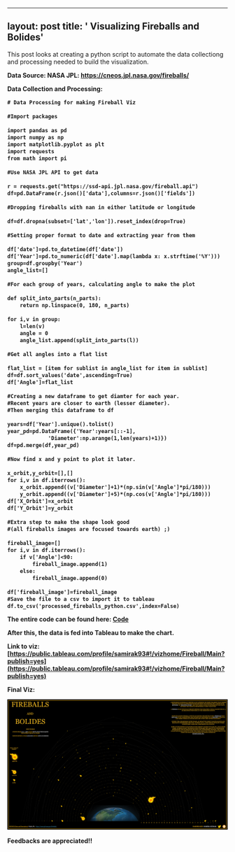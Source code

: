 
---
layout: post
title: ' Visualizing Fireballs and Bolides'
---

This post looks at creating a python script to automate the data collectiong and processing needed to build the visualization.

<b>Data Source: NASA JPL: https://cneos.jpl.nasa.gov/fireballs/

<b>Data Collection and Processing:

    # Data Processing for making Fireball Viz
    
    #Import packages
    
    import pandas as pd
    import numpy as np
    import matplotlib.pyplot as plt
    import requests
    from math import pi
    
    #Use NASA JPL API to get data
    
    r = requests.get("https://ssd-api.jpl.nasa.gov/fireball.api")
    df=pd.DataFrame(r.json()['data'],columns=r.json()['fields'])
    
    #Dropping fireballs with nan in either latitude or longitude
    
    df=df.dropna(subset=['lat','lon']).reset_index(drop=True)
    
    #Setting proper format to date and extracting year from them
    
    df['date']=pd.to_datetime(df['date'])
    df['Year']=pd.to_numeric(df['date'].map(lambda x: x.strftime('%Y')))
    group=df.groupby('Year')
    angle_list=[]
    
    #For each group of years, calculating angle to make the plot
    
    def split_into_parts(n_parts):
        return np.linspace(0, 180, n_parts)
    
    for i,v in group:
        l=len(v)
        angle = 0
        angle_list.append(split_into_parts(l))
    
    #Get all angles into a flat list
        
    flat_list = [item for sublist in angle_list for item in sublist]
    df=df.sort_values('date',ascending=True)
    df['Angle']=flat_list
    
    #Creating a new dataframe to get diamter for each year. 
    #Recent years are closer to earth (lesser diameter). 
    #Then merging this dataframe to df
    
    years=df['Year'].unique().tolist()
    year_pd=pd.DataFrame({'Year':years[::-1],
                 'Diameter':np.arange(1,len(years)+1)})
    df=pd.merge(df,year_pd)
    
    #Now find x and y point to plot it later.
    
    x_orbit,y_orbit=[],[]
    for i,v in df.iterrows():
        x_orbit.append((v['Diameter']+1)*(np.sin(v['Angle']*pi/180)))
        y_orbit.append((v['Diameter']+5)*(np.cos(v['Angle']*pi/180)))
    df['X_Orbit']=x_orbit
    df['Y_Orbit']=y_orbit
    
    #Extra step to make the shape look good
    #(all fireballs images are focused towards earth) ;)
    
    fireball_image=[]
    for i,v in df.iterrows():
        if v['Angle']<90:
            fireball_image.append(1)
        else:
            fireball_image.append(0)
    
    df['fireball_image']=fireball_image
    #Save the file to a csv to import it to tableau
    df.to_csv('processed_fireballs_python.csv',index=False)

The entire code can be found here: [Code](https://github.com/samirak93/Fireballs-Data-Visualization/blob/master/FireBall.py)


<b>After this, the data is fed into Tableau to make the chart. 


<b>Link to viz: [https://public.tableau.com/profile/samirak93#!/vizhome/Fireball/Main?publish=yes](https://public.tableau.com/profile/samirak93#!/vizhome/Fireball/Main?publish=yes)


<b>Final Viz:

![Viz](https://raw.githubusercontent.com/samirak93/Fireballs-Data-Visualization/master/Main.png)


Feedbacks are appreciated!!
